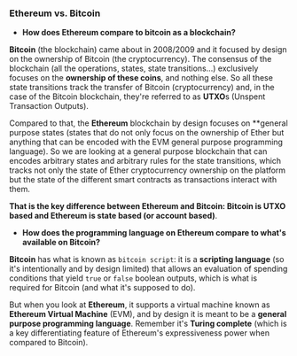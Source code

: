 ### Ethereum vs. Bitcoin

- **How does Ethereum compare to bitcoin as a blockchain?**

**Bitcoin** (the blockchain) came about in 2008/2009 and it focused by design on the ownership of Bitcoin (the cryptocurrency). The consensus of the blockchain (all the operations, states, state transitions...) exclusively focuses on the **ownership of these coins**, and nothing else. So all these state transitions track the transfer of Bitcoin (cryptocurrency) and, in the case of the Bitcoin blockchain, they're referred to as **UTXO**s (Unspent Transaction Outputs).

Compared to that, the **Ethereum** blockchain by design focuses on **general purpose states (states that do not only focus on the ownership of Ether but anything that can be encoded with the EVM general purpose programming language). So we are looking at a general purpose blockchain that can encodes arbitrary states and arbitrary rules for the state transitions, which tracks not only the state of Ether cryptocurrency ownership on the platform but the state of the different smart contracts as transactions interact with them.

**That is the key difference between Ethereum and Bitcoin: Bitcoin is UTXO based and Ethereum is state based (or account based)**.

- **How does the programming language on Ethereum compare to what's available on Bitcoin?**

**Bitcoin** has what is known as `bitcoin script`: it is a **scripting language** (so it's intentionally and by design limited) that allows an evaluation of spending conditions that yield `true` or `false` boolean outputs, which is what is required for Bitcoin (and what it's supposed to do).

But when you look at **Ethereum**, it supports a virtual machine known as **Ethereum Virtual Machine** (EVM), and by design it is meant to be a **general purpose programming language**. Remember it's **Turing complete** (which is a key differentiating feature of Ethereum's expressiveness power when compared to Bitcoin).
